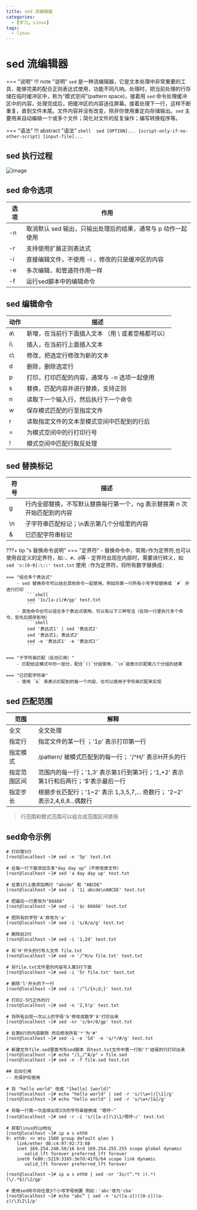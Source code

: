 ```yaml
---
title: sed 流编辑器
categories:
  - [学习, Linux]
tags:
  - linux
---
```

# sed 流编辑器

=== "说明"
    !!! note "说明"
        `sed` 是一种流编辑器，它是文本处理中非常重要的工具，能够完美的配合正则表达式使用，功能不同凡响。处理时，把当前处理的行存储在临时缓冲区中，称为“模式空间”(pattern space)，接着用 `sed` 命令处理缓冲区中的内容，处理完成后，把缓冲区的内容送往屏幕。接着处理下一行，这样不断重复，直到文件末尾。文件内容并没有改变，除非你使用重定向存储输出。`sed` 主要用来自动编辑一个或多个文件；简化对文件的反复操作；编写转换程序等。

=== "语法"
    !!! abstract "语法"
        ```shell 
        sed [OPTION]... {script-only-if-no-other-script} [input-file]...
        ```

## sed 执行过程
![image](https://xlog.app/_next/image?url=https%3A%2F%2Fipfs.4everland.xyz%2Fipfs%2Fbafkreicsc4ek6ey5do2fme3g2m77mmeyex64rspnyyk42xbtxu356t5qgu&w=1080&q=75)


 
## sed 命令选项

| 选项 | 作用                                                         |
| ---- | ------------------------------------------------------------ |
| -n   | 取消默认 sed 输出，只输出处理后的结果，通常与 p 动作一起使用 |
| -r   | 支持使用扩展正则表达式                                       |
| -i   | 直接编辑文件，不使用 -i ，修改的只是缓冲区的内容             |
| -e   | 多次编辑，和管道符作用一样                                   |
| -f   | 运行sed脚本中的编辑命令                                      |



## sed 编辑命令

| 动作 | 描述                                               |
| ---- | -------------------------------------------------- |
| a\\  | 新增，在当前行下面插入文本 （用 \ 或者空格都可以） |
| i\\  | 插入，在当前行上面插入文本                         |
| c\\  | 修改，把选定行修改为新的文本                       |
| d    | 删除，删除选定行                                   |
| p    | 打印，打印匹配的内容，通常与 -n 选项一起使用       |
| s    | 替换，匹配内容并进行替换，支持正则                 |
| n    | 读取下一个输入行，然后执行下一个命令               |
| w    | 保存模式匹配的行至指定文件                         |
| r    | 读取指定文件的文本至模式空间中匹配到的行后         |
| =    | 为模式空间中的行打印行号                           |
| !    | 模式空间中匹配行取反处理                           |



## sed 替换标记

| 符号 | 描述                                                         |
| ---- | ------------------------------------------------------------ |
| g    | 行内全部替换，不写默认替换每行第一个，ng 表示替换第 n 次开始匹配到的内容 |
| \n   | 子字符串匹配标记；\n表示第几个分组里的内容                   |
| &    | 已匹配字符串标记                                             |

???+ tip  "s 替换命令说明" 
    === "定界符"
        - 替换命令中，常用`/`作为定界符,也可以使用自定义的定界符，如`:`、`#`、`@`等 
        - 定界符出现在内部时，需要进行转义，如 `sed 's:[0-9]:\::' test.txt` 使用 `:`作为定界符，将所有数字替换成`:`

    === "组合多个表达式"
        - sed 替换命令可以结合其他命令一起使用，例如将第一行所有小写字母替换成 `#` 并进行打印
            ```shell 
            sed '1s/[a-z]/#/gp' test.txt
            ```
        - 其他命令也可以组合多个表达式使用，可以有以下三种写法（在同一行里执行多个命令，受先后顺序影响）
            ```shell 
            sed '表达式1' | sed '表达式2'
            sed '表达式1; 表达式2'
            sed -e '表达式1' -e '表达式2'`
            ```

    === "子字符串匹配（反向引用）"
        - 匹配给定模式中的一部分，配合`()`分组使用，`\n`就表示匹配第几个分组的结果

    === "已匹配字符串"
        - 使用 `&` 来表示匹配到的每一个内容，也可以使用子字符串匹配来实现



## sed 匹配范围

| 范围         | 解释                                                         |
| ------------ | ------------------------------------------------------------ |
| 全文         | 全文处理                                                     |
| 指定行       | 指定文件的某一行 ；'1p' 表示打印第一行                       |
| 指定模式     | /pattern/ 被模式匹配到的每一行； '/^H/' 表示H开头的行        |
| 指定范围区间 | 范围内的每一行；'1,3' 表示第1行到第3行；'1,+2' 表示第1行和后两行；'$'表示最后一行 |
| 指定步长     | 根据步长匹配行；'1~2' 表示 1,3,5,7,... 奇数行； '2~2' 表示2,4,6,8...偶数行 |


> 行范围和模式范围可以组合成范围区间使用


## sed命令示例

```shell
# 打印第5行
[root@localhost ~]# sed -n '5p' test.txt

# 在每一行下面添加文本"day day up"（不修改原文件）
[root@localhost ~]# sed 'a day day up' test.txt

# 在第1行上面添加两行 "abcde" 和 "ABCDE" 
[root@localhost ~]# sed -i '1i abcde\nABCDE' test.txt

# 把最后一行更改为"66666"
[root@localhost ~]# sed -i '$c 66666' test.txt 

# 把所有的字符'A'修改为'a'
[root@localhost ~]# sed -i 's/A/a/g' test.txt 

# 删除前2行
[root@localhost ~]# sed -i '1,2d' test.txt

# 将'H'开头的行写入文件 file.txt 
[root@localhost ~]# sed -n '/^H/w file.txt' test.txt

# 将file.txt文件里的内容写入第5行下面
[root@localhost ~]# sed -i '5r file.txt' test.txt

# 删除'l'开头的下一行
[root@localhost ~]# sed -i '/^l/{n;d;}' test.txt

# 打印2-5行之外的行
[root@localhost ~]# sed -n '2,5!p' test.txt

# 将所有出现一次以上的字母'b'修改成数字'8'打印出来 
[root@localhost ~]# sed -nr 's/b+/8/gp' test.txt

# 在第6行的内容删除 然后修改所有'*'为'#'
[root@localhost ~]# sed -i -e '5d' -e 's/*/#/g' test.txt

# 新建文件file.sed里面书写sed脚本 将test.txt文件中第一行到'?'结尾的行打印出来
[root@localhost ~]# echo "/1,/^A/p" > file.sed 
[root@localhost ~]# sed -n -f file.sed test.txt 

## 后向引用
-- 先保护后使用 

# 将 "hello world" 改成 "[hello] [world]" 
[root@localhost ~]# echo "hello world" | sed -r 's/(\w+)/[\1]/g'
[root@localhost ~]# echo "hello world" | sed -r 's/\w+/[&]/g'

# 将每一行第一次连续出现3次的字符串替换成 ‘嗯哼~’ 
[root@localhost ~]# sed -r -i 's/([a-z])\1\1/嗯哼~/' test.txt

# 获取linux的ip地址 
[root@localhost ~]# ip a s eth0 
9: eth0: <> mtu 1500 group default qlen 1
    link/ether d8:c4:97:92:73:08
    inet 169.254.248.50/16 brd 169.254.255.255 scope global dynamic
       valid_lft forever preferred_lft forever
    inet6 fe80::5219:3165:3e7d:41fb/64 scope link dynamic
       valid_lft forever preferred_lft forever
       
[root@localhost ~]# ip a s eth0 | sed -nr '3s/(^.*t )(.*)(\/.*$)/\2/gp'

# 使用sed命令将任意3个小写字母倒置 例如：'abc'改为'cba'
[root@localhost ~]# echo "abc“ | sed -n 's/([a-z])([0-z])(a-z)/\3\2\1/p' 
```